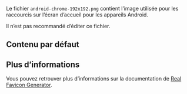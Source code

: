 Le fichier `android-chrome-192x192.png` contient l’image utilisée pour les raccourcis sur l’écran d’accueil pour les appareils Android.

<doc-alert type="warning">
Il n’est pas recommandé d’éditer ce fichier.
</doc-alert>

## Contenu par défaut

<doc-image src="android-chrome-192x192.png" alt="Le logo de l’Assurance Maladie"></doc-image>

## Plus d’informations

Vous pouvez retrouver plus d’informations sur la documentation de [Real Favicon Generator](https://realfavicongenerator.net/faq).
